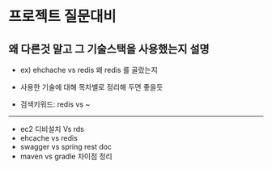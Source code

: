 <h1>프로젝트 질문대비</h1>

<h2>왜 다른것 말고 그 기술스택을 사용했는지 설명</h2>

- ex) ehchache vs redis 왜 redis 를 골랐는지

- 사용한 기술에 대해 목차별로 정리해 두면 좋을듯

- 검색키워드: redis vs ~
<hr>

- ec2 디비설치 Vs rds
- ehcache vs redis
- swagger vs spring rest doc
- maven vs gradle 차이점 정리
